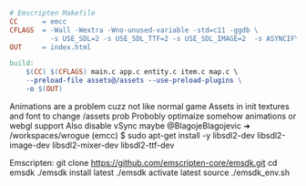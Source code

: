 ```makefile
# Emscripten Makefile
CC      = emcc
CFLAGS  = -Wall -Wextra -Wno-unused-variable -std=c11 -ggdb \
          -s USE_SDL=2 -s USE_SDL_TTF=2 -s USE_SDL_IMAGE=2  -s ASYNCIFY -O2
OUT     = index.html

build:
	$(CC) $(CFLAGS) main.c app.c entity.c item.c map.c \
	--preload-file assets@/assets --use-preload-plugins \
	-o $(OUT)
```
Animations are a problem cuzz not like normal game 
Assets in init textures and font to change /assets prob
Probobly optimaize somehow animations or webgl support
Also disable vSync maybe
@BlagojeBlagojevic ➜ /workspaces/wrogue (emcc) $ sudo apt-get install -y libsdl2-dev libsdl2-image-dev libsdl2-mixer-dev libsdl2-ttf-dev

Emscripten: 
git clone https://github.com/emscripten-core/emsdk.git
cd emsdk
./emsdk install latest
./emsdk activate latest
source ./emsdk_env.sh
